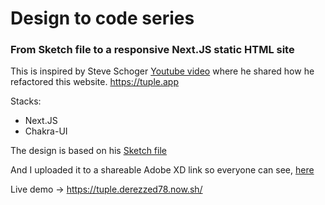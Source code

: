 # Design to code series

### From Sketch file to a responsive Next.JS static HTML site

This is inspired by Steve Schoger [Youtube video](https://youtu.be/RC9cYdbQ-_c) where he shared how he refactored this website. https://tuple.app

Stacks:

- Next.JS
- Chakra-UI

The design is based on his [Sketch file](https://www.dropbox.com/s/tictbuvpnzxpf7v/tuple-after.sketch?dl=0)

And I uploaded it to a shareable Adobe XD link so everyone can see, [here](https://xd.adobe.com/view/d5a08ff6-9c2e-45a2-4108-63525216d89a-a391/)

Live demo -> https://tuple.derezzed78.now.sh/
